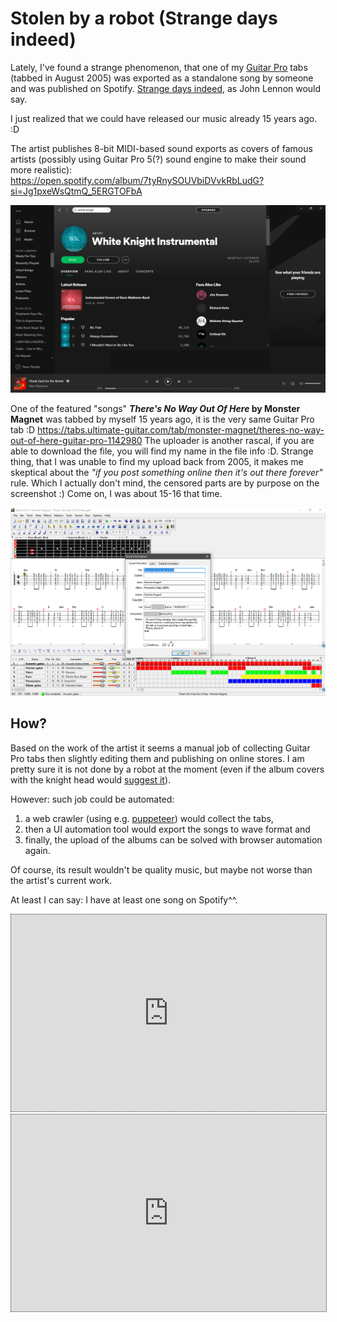 # Stolen by a robot (Strange days indeed)

Lately, I've found a strange phenomenon, that one of my [Guitar Pro](https://www.guitar-pro.com/en/index.php) tabs (tabbed in August 2005) was exported as a standalone song by someone and was published on Spotify. [Strange days indeed](https://www.youtube.com/watch?v=cuuhsqA95iA), as John Lennon would say.

I just realized that we could have released our music already 15 years ago. :D

The artist publishes 8-bit MIDI-based sound exports as covers of famous artists (possibly using Guitar Pro 5(?) sound engine to make their sound more realistic):
https://open.spotify.com/album/7tyRnySOUVbiDVvkRbLudG?si=Jg1pxeWsQtmQ_5ERGTOFbA

![](/img/blog/stolen-by-a-robot-01.png)

One of the featured "songs" **_There's No Way Out Of Here_ by Monster Magnet** was tabbed by myself 15 years ago, it is the very same Guitar Pro tab :D https://tabs.ultimate-guitar.com/tab/monster-magnet/theres-no-way-out-of-here-guitar-pro-1142980 The uploader is another rascal, if you are able to download the file, you will find my name in the file info :D. Strange thing, that I was unable to find my upload back from 2005, it makes me skeptical about the _"if you post something online then it's out there forever"_ rule. Which I actually don't mind, the censored parts are by purpose on the screenshot :) Come on, I was about 15-16 that time.

![](/img/blog/stolen-by-a-robot-02.png)

## How?

Based on the work of the artist it seems a manual job of collecting Guitar Pro tabs then slightly editing them and publishing on online stores. I am pretty sure it is not done by a robot at the moment (even if the album covers with the knight head would [suggest it](https://pbfcomics.com/comics/gigaknight/)).

However: such job could be automated:

1. a web crawler (using e.g. [puppeteer](https://github.com/puppeteer/puppeteer)) would collect the tabs,
2. then a UI automation tool would export the songs to wave format and
3. finally, the upload of the albums can be solved with browser automation again.

Of course, its result wouldn't be quality music, but maybe not worse than the artist's current work.

At least I can say: I have at least one song on Spotify^^.

  <iframe  class="mx-auto d-block" width="593" height="315" src="https://www.youtube.com/embed/6TS8nii_HJ8" style="max-width: 100%; border-width: 1px; border-style: dotted;"" allow="accelerometer; autoplay; clipboard-write; encrypted-media; gyroscope; picture-in-picture" allowfullscreen></iframe>

  <iframe class="mx-auto d-block" width="593" height="315" src="https://www.youtube.com/embed/jlPasnnXDJU" style="max-width: 100%; border-width: 1px; border-style: dotted;" allow="accelerometer; autoplay; clipboard-write; encrypted-media; gyroscope; picture-in-picture" allowfullscreen></iframe>
